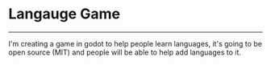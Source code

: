 # Langauge Game
---
I'm creating a game in godot to help people learn languages, it's going to be open source (MIT) and people will be able to help add languages to it.
